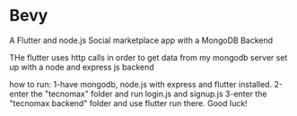 # Bevy
A Flutter and node.js Social marketplace app with a MongoDB Backend

THe flutter uses http calls in order to get data from my mongodb server set up with a node and express js backend

how to run:
1-have mongodb, node.js with express and flutter installed.
2-enter the "tecnomax" folder and run login.js and signup.js
3-enter the "tecnomax backend" folder and use flutter run there. Good luck!
